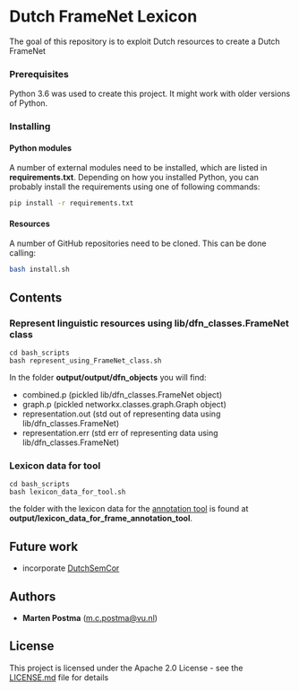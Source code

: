 # Dutch FrameNet Lexicon

The goal of this repository is to exploit Dutch resources to create a Dutch FrameNet

### Prerequisites

Python 3.6 was used to create this project. It might work with older versions of Python.

### Installing


#### Python modules

A number of external modules need to be installed, which are listed in **requirements.txt**.
Depending on how you installed Python, you can probably install the requirements using one of following commands:
```bash
pip install -r requirements.txt
```

#### Resources
A number of GitHub repositories need to be cloned. This can be done calling:
```bash
bash install.sh
```

## Contents

### Represent linguistic resources using lib/dfn_classes.FrameNet class
```
cd bash_scripts
bash represent_using_FrameNet_class.sh
```

In the folder **output/output/dfn_objects** you will find:
* combined.p (pickled lib/dfn_classes.FrameNet object)
* graph.p (pickled networkx.classes.graph.Graph object)
* representation.out (std out of representing data using lib/dfn_classes.FrameNet)
* representation.err (std err of representing data using lib/dfn_classes.FrameNet)

### Lexicon data for tool
```
cd bash_scripts
bash lexicon_data_for_tool.sh
```
the folder with the lexicon data for the [annotation tool](https://github.com/cltl/frame-annotation-tool)
is found at **output/lexicon_data_for_frame_annotation_tool**.

## Future work
* incorporate [DutchSemCor](https://github.com/cltl/DutchSemCor_Reader) 
    
## Authors
* **Marten Postma** (m.c.postma@vu.nl)

## License
This project is licensed under the Apache 2.0 License - see the [LICENSE.md](LICENSE.md) file for details
